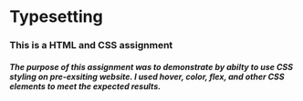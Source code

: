 # Typesetting
### This is a HTML and CSS assignment
##### The purpose of this assignment was to demonstrate by abilty to use CSS styling on pre-exsiting website. I used hover, color, flex, and other CSS elements to meet the expected results.
